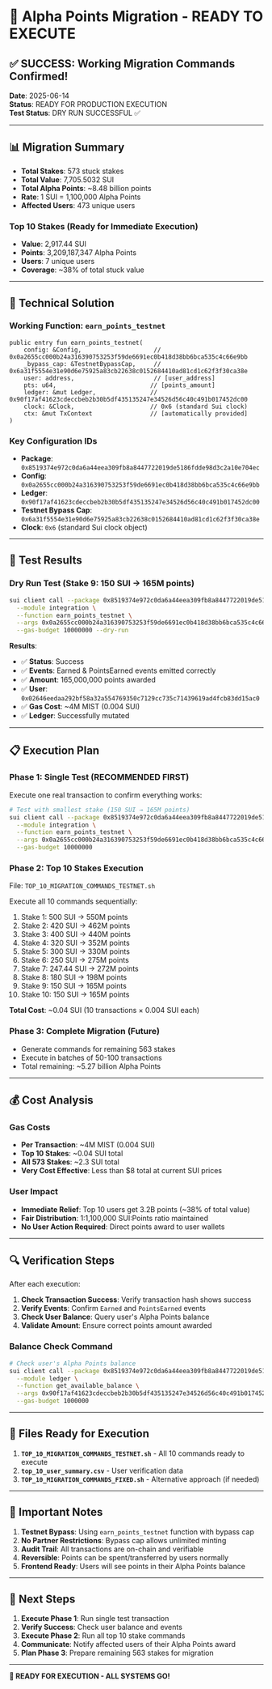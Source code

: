 # 🚀 Alpha Points Migration - READY TO EXECUTE

## ✅ SUCCESS: Working Migration Commands Confirmed!

**Date**: 2025-06-14  
**Status**: READY FOR PRODUCTION EXECUTION  
**Test Status**: DRY RUN SUCCESSFUL ✅  

---

## 📊 Migration Summary

- **Total Stakes**: 573 stuck stakes
- **Total Value**: 7,705.5032 SUI
- **Total Alpha Points**: ~8.48 billion points
- **Rate**: 1 SUI = 1,100,000 Alpha Points
- **Affected Users**: 473 unique users

### Top 10 Stakes (Ready for Immediate Execution)
- **Value**: 2,917.44 SUI
- **Points**: 3,209,187,347 Alpha Points  
- **Users**: 7 unique users
- **Coverage**: ~38% of total stuck value

---

## 🔧 Technical Solution

### Working Function: `earn_points_testnet`
```move
public entry fun earn_points_testnet(
    config: &Config,                    // 0x0a2655cc000b24a316390753253f59de6691ec0b418d38bb6bca535c4c66e9bb
    _bypass_cap: &TestnetBypassCap,     // 0x6a31f5554e31e90d6e75925a83cb22638c0152684410ad81cd1c62f3f30ca38e
    user: address,                      // [user_address]
    pts: u64,                          // [points_amount]
    ledger: &mut Ledger,               // 0x90f17af41623cdeccbeb2b30b5df435135247e34526d56c40c491b017452dc00
    clock: &Clock,                     // 0x6 (standard Sui clock)
    ctx: &mut TxContext                // [automatically provided]
)
```

### Key Configuration IDs
- **Package**: `0x8519374e972c0da6a44eea309fb8a8447722019de5186fdde98d3c2a10e704ec`
- **Config**: `0x0a2655cc000b24a316390753253f59de6691ec0b418d38bb6bca535c4c66e9bb`
- **Ledger**: `0x90f17af41623cdeccbeb2b30b5df435135247e34526d56c40c491b017452dc00`
- **Testnet Bypass Cap**: `0x6a31f5554e31e90d6e75925a83cb22638c0152684410ad81cd1c62f3f30ca38e`
- **Clock**: `0x6` (standard Sui clock object)

---

## 🧪 Test Results

### Dry Run Test (Stake 9: 150 SUI → 165M points)
```bash
sui client call --package 0x8519374e972c0da6a44eea309fb8a8447722019de5186fdde98d3c2a10e704ec \
  --module integration \
  --function earn_points_testnet \
  --args 0x0a2655cc000b24a316390753253f59de6691ec0b418d38bb6bca535c4c66e9bb 0x6a31f5554e31e90d6e75925a83cb22638c0152684410ad81cd1c62f3f30ca38e 0x02646eedaa292bf58a32a554769350c7129cc735c71439619ad4fcb83dd15ac0 165000000 0x90f17af41623cdeccbeb2b30b5df435135247e34526d56c40c491b017452dc00 0x6 \
  --gas-budget 10000000 --dry-run
```

**Results**:
- ✅ **Status**: Success
- ✅ **Events**: Earned & PointsEarned events emitted correctly
- ✅ **Amount**: 165,000,000 points awarded
- ✅ **User**: `0x02646eedaa292bf58a32a554769350c7129cc735c71439619ad4fcb83dd15ac0`
- ✅ **Gas Cost**: ~4M MIST (0.004 SUI)
- ✅ **Ledger**: Successfully mutated

---

## 📋 Execution Plan

### Phase 1: Single Test (RECOMMENDED FIRST)
Execute one real transaction to confirm everything works:

```bash
# Test with smallest stake (150 SUI → 165M points)
sui client call --package 0x8519374e972c0da6a44eea309fb8a8447722019de5186fdde98d3c2a10e704ec \
  --module integration \
  --function earn_points_testnet \
  --args 0x0a2655cc000b24a316390753253f59de6691ec0b418d38bb6bca535c4c66e9bb 0x6a31f5554e31e90d6e75925a83cb22638c0152684410ad81cd1c62f3f30ca38e 0x02646eedaa292bf58a32a554769350c7129cc735c71439619ad4fcb83dd15ac0 165000000 0x90f17af41623cdeccbeb2b30b5df435135247e34526d56c40c491b017452dc00 0x6 \
  --gas-budget 10000000
```

### Phase 2: Top 10 Stakes Execution
File: `TOP_10_MIGRATION_COMMANDS_TESTNET.sh`

Execute all 10 commands sequentially:
1. Stake 1: 500 SUI → 550M points
2. Stake 2: 420 SUI → 462M points  
3. Stake 3: 400 SUI → 440M points
4. Stake 4: 320 SUI → 352M points
5. Stake 5: 300 SUI → 330M points
6. Stake 6: 250 SUI → 275M points
7. Stake 7: 247.44 SUI → 272M points
8. Stake 8: 180 SUI → 198M points
9. Stake 9: 150 SUI → 165M points
10. Stake 10: 150 SUI → 165M points

**Total Cost**: ~0.04 SUI (10 transactions × 0.004 SUI each)

### Phase 3: Complete Migration (Future)
- Generate commands for remaining 563 stakes
- Execute in batches of 50-100 transactions
- Total remaining: ~5.27 billion Alpha Points

---

## 💰 Cost Analysis

### Gas Costs
- **Per Transaction**: ~4M MIST (0.004 SUI)
- **Top 10 Stakes**: ~0.04 SUI total
- **All 573 Stakes**: ~2.3 SUI total
- **Very Cost Effective**: Less than $8 total at current SUI prices

### User Impact
- **Immediate Relief**: Top 10 users get 3.2B points (~38% of total value)
- **Fair Distribution**: 1:1,100,000 SUI:Points ratio maintained
- **No User Action Required**: Direct points award to user wallets

---

## 🔍 Verification Steps

After each execution:

1. **Check Transaction Success**: Verify transaction hash shows success
2. **Verify Events**: Confirm `Earned` and `PointsEarned` events
3. **Check User Balance**: Query user's Alpha Points balance
4. **Validate Amount**: Ensure correct points amount awarded

### Balance Check Command
```bash
# Check user's Alpha Points balance
sui client call --package 0x8519374e972c0da6a44eea309fb8a8447722019de5186fdde98d3c2a10e704ec \
  --module ledger \
  --function get_available_balance \
  --args 0x90f17af41623cdeccbeb2b30b5df435135247e34526d56c40c491b017452dc00 [USER_ADDRESS] \
  --gas-budget 1000000
```

---

## 📁 Files Ready for Execution

1. **`TOP_10_MIGRATION_COMMANDS_TESTNET.sh`** - All 10 commands ready to execute
2. **`top_10_user_summary.csv`** - User verification data
3. **`TOP_10_MIGRATION_COMMANDS_FIXED.sh`** - Alternative approach (if needed)

---

## 🚨 Important Notes

1. **Testnet Bypass**: Using `earn_points_testnet` function with bypass cap
2. **No Partner Restrictions**: Bypass cap allows unlimited minting
3. **Audit Trail**: All transactions are on-chain and verifiable
4. **Reversible**: Points can be spent/transferred by users normally
5. **Frontend Ready**: Users will see points in their Alpha Points balance

---

## 🎯 Next Steps

1. **Execute Phase 1**: Run single test transaction
2. **Verify Success**: Check user balance and events
3. **Execute Phase 2**: Run all top 10 stake commands
4. **Communicate**: Notify affected users of their Alpha Points award
5. **Plan Phase 3**: Prepare remaining 563 stakes for migration

---

**🚀 READY FOR EXECUTION - ALL SYSTEMS GO!** 